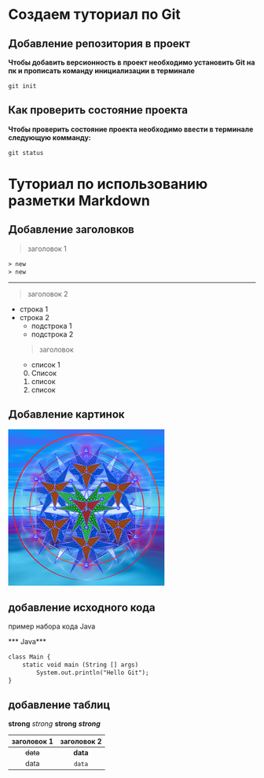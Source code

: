 # Создаем туториал по Git

## Добавление репозитория в проект

**Чтобы добавить версионность в проект необходимо установить Git на пк и прописать команду инициализации в терминале**
```
git init
```

## Как проверить состояние проекта

**Чтобы проверить состояние проекта необходимо ввести в терминале следующую комманду:**
```
git status
```

# Туториал по использованию разметки Markdown

## Добавление заголовков

> заголовок 1

    > new
    > new
***
> заголовок 2

* строка 1
* строка 2
    * подстрока 1
    * подстрока 2
    > заголовок
    - список 1
    0. Список
    0. список
    0. список
    
## Добавление картинок
![no image](show.jpg)

## добавление исходного кода

пример набора кода Java 

*** Java*** 
```
class Main {
    static void main (String [] args)
        System.out.println("Hello Git");
}

```
## добавление таблиц

__strong__ *strong* **strong** ***strong***

|заголовок 1 | заголовок 2 |
|:----------:|:-----------:|
|~~data~~    | **data**    |
|data        | ``data``    |